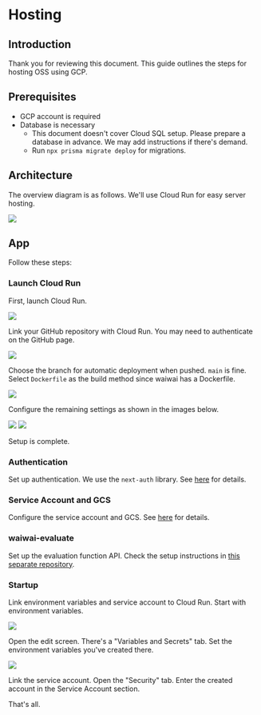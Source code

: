# Hosting

## Introduction

Thank you for reviewing this document. This guide outlines the steps for hosting OSS using GCP.

## Prerequisites

- GCP account is required
- Database is necessary
  - This document doesn't cover Cloud SQL setup. Please prepare a database in advance. We may add instructions if there's demand.
  - Run `npx prisma migrate deploy` for migrations.

## Architecture

The overview diagram is as follows. We'll use Cloud Run for easy server hosting.

<img src="./img/infra.png" >

## App

Follow these steps:

### Launch Cloud Run

First, launch Cloud Run.

<img src="./img/cloudrun1.png" >

Link your GitHub repository with Cloud Run. You may need to authenticate on the GitHub page.

<img src="./img/cloudrun2.png" >

Choose the branch for automatic deployment when pushed. `main` is fine. Select `Dockerfile` as the build method since waiwai has a Dockerfile.

<img src="./img/cloudrun3.png" >

Configure the remaining settings as shown in the images below.

<img src="./img/cloudrun4.png" >

<img src="./img/cloudrun5.png" >

Setup is complete.

### Authentication

Set up authentication. We use the `next-auth` library. See [here](authentication) for details.

### Service Account and GCS

Configure the service account and GCS. See [here](gcs_storage) for details.

### waiwai-evaluate

Set up the evaluation function API. Check the setup instructions in [this separate repository](https://github.com/KOBATATU/waiwai-evaluate).

### Startup

Link environment variables and service account to Cloud Run. Start with environment variables.

<img src="./img/cloudrun6.png" >

Open the edit screen. There's a "Variables and Secrets" tab. Set the environment variables you've created there.

<img src="./img/cloudrun7.png" >

Link the service account. Open the "Security" tab. Enter the created account in the Service Account section.

That's all.
